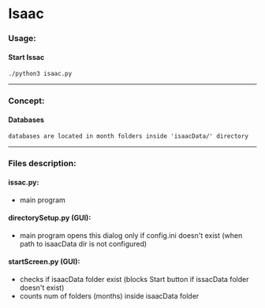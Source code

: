 # Isaac

### Usage:

#### Start Issac

```
./python3 isaac.py
```

---

### Concept:

#### Databases

```
databases are located in month folders inside 'isaacData/' directory
```

---

### Files description:

#### issac.py:
- main program

#### directorySetup.py (GUI):
- main program opens this dialog only if config.ini doesn't exist (when path to isaacData dir is not configured)

#### startScreen.py (GUI):
- checks if isaacData folder exist 
   (blocks Start button if issacData folder doesn't exist)
- counts num of folders (months) inside isaacData folder
